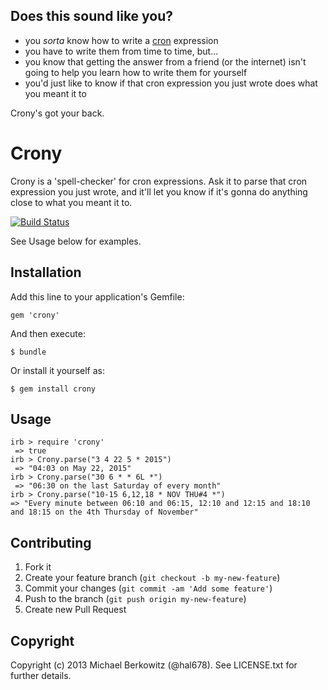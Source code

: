 ## Does this sound like you?

* you _sorta_ know how to write a [cron][cron_wiki] expression
* you have to write them from time to time, but...
* you know that getting the answer from a friend (or the internet) isn't going to help you learn how to write them for yourself
* you'd just like to know if that cron expression you just wrote does what you meant it to

Crony's got your back.

# Crony

Crony is a 'spell-checker' for cron expressions. Ask it to parse that cron
expression you just wrote, and it'll let you know if it's gonna do anything
close to what you meant it to.

[![Build Status](https://travis-ci.org/mikowitz/crony.png?branch=master)](https://travis-ci.org/mikowitz/crony)

See Usage below for examples.

## Installation

Add this line to your application's Gemfile:

    gem 'crony'

And then execute:

    $ bundle

Or install it yourself as:

    $ gem install crony

## Usage

    irb > require 'crony'
     => true
    irb > Crony.parse("3 4 22 5 * 2015")
     => "04:03 on May 22, 2015"
    irb > Crony.parse("30 6 * * 6L *")
     => "06:30 on the last Saturday of every month"
    irb > Crony.parse("10-15 6,12,18 * NOV THU#4 *")
    => "Every minute between 06:10 and 06:15, 12:10 and 12:15 and 18:10 and 18:15 on the 4th Thursday of November"

## Contributing

1. Fork it
2. Create your feature branch (`git checkout -b my-new-feature`)
3. Commit your changes (`git commit -am 'Add some feature'`)
4. Push to the branch (`git push origin my-new-feature`)
5. Create new Pull Request

## Copyright

Copyright (c) 2013 Michael Berkowitz (@hal678). See LICENSE.txt for further details.

[cron_wiki]: http://en.wikipedia.org/wiki/Cron
